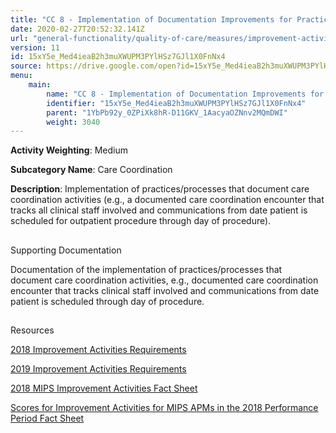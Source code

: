 ```yaml
---
title: "CC 8 - Implementation of Documentation Improvements for Practice/Process Improvements"
date: 2020-02-27T20:52:32.141Z
url: "general-functionality/quality-of-care/measures/improvement-activities-measures/2018-improvement-acti_49.html"
version: 11
id: 15xY5e_Med4ieaB2h3muXWUPM3PYlHSz7GJl1X0FnNx4
source: https://drive.google.com/open?id=15xY5e_Med4ieaB2h3muXWUPM3PYlHSz7GJl1X0FnNx4
menu:
    main:
        name: "CC 8 - Implementation of Documentation Improvements for Practice/Process Improvements"
        identifier: "15xY5e_Med4ieaB2h3muXWUPM3PYlHSz7GJl1X0FnNx4"
        parent: "1YbPb92y_0ZPiXk8hR-D11GKV_1AacyaOZNnv2MQmDWI"
        weight: 3040
---
```









**Activity Weighting**: Medium

**Subcategory Name**: Care Coordination

**Description**: Implementation of practices/processes that document care coordination activities (e.g., a documented care coordination encounter that tracks all clinical staff involved and communications from date patient is scheduled for outpatient procedure through day of procedure).







## 

Supporting Documentation

Documentation of the implementation of practices/processes that document care coordination activities, e.g., documented care coordination encounter that tracks clinical staff involved and communications from date patient is scheduled through day of procedure.







## 

Resources

[2018 Improvement Activities Requirements](https://qpp.cms.gov/mips/improvement-activities?py=2018)

[2019 Improvement Activities Requirements](https://qpp.cms.gov/mips/improvement-activities?py=2019)

[2018 MIPS Improvement Activities Fact Sheet](https://qpp.cms.gov/resource/2018%20MIPS%20Improvement%20Activities%20Fact%20Sheet)

[Scores for Improvement Activities for MIPS APMs in the 2018 Performance Period Fact Sheet](https://qpp.cms.gov/resource/2018%20MIPS%20APMs%20improvement%20Activities%20scores%20fact%20sheet)

